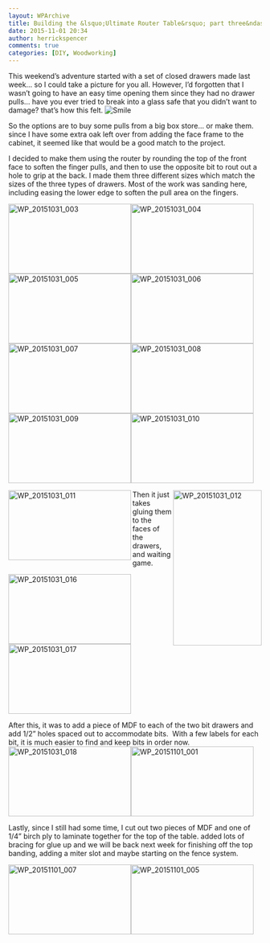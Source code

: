 ```yaml
---
layout: WPArchive
title: Building the &lsquo;Ultimate Router Table&rsquo; part three&ndash;custom drawer pulls and bit drawers
date: 2015-11-01 20:34
author: herrickspencer
comments: true
categories: [DIY, Woodworking]
---
```

This weekend’s adventure started with a set of closed drawers made last week… so I could take a picture for you all. However, I’d forgotten that I wasn’t going to have an easy time opening them since they had no drawer pulls… have you ever tried to break into a glass safe that you didn’t want to damage? that’s how this felt. <img class="wlEmoticon wlEmoticon-smile" style="border-style:none;" src="/{{ site.postMedia }}/2015/11/wlemoticon-smile.png" alt="Smile" />

So the options are to buy some pulls from a big box store… or make them.  since I have some extra oak left over from adding the face frame to the cabinet, it seemed like that would be a good match to the project.

I decided to make them using the router by rounding the top of the front face to soften the finger pulls, and then to use the opposite bit to rout out a hole to grip at the back. I made them three different sizes which match the sizes of the three types of drawers. Most of the work was sanding here, including easing the lower edge to soften the pull area on the fingers.

<a href="/{{ site.postMedia }}/2015/11/wp_20151031_003.jpg"><img style="background-image:none;padding-top:0;padding-left:0;margin:0;display:inline;padding-right:0;border:0;" title="WP_20151031_003" src="/{{ site.postMedia }}/2015/11/wp_20151031_003_thumb.jpg" alt="WP_20151031_003" width="244" height="139" border="0" /></a><a href="/{{ site.postMedia }}/2015/11/wp_20151031_004.jpg"><img style="background-image:none;padding-top:0;padding-left:0;margin:0;display:inline;padding-right:0;border:0;" title="WP_20151031_004" src="/{{ site.postMedia }}/2015/11/wp_20151031_004_thumb.jpg" alt="WP_20151031_004" width="244" height="139" border="0" /></a><a href="/{{ site.postMedia }}/2015/11/wp_20151031_005.jpg"><img style="background-image:none;padding-top:0;padding-left:0;margin:0;display:inline;padding-right:0;border:0;" title="WP_20151031_005" src="/{{ site.postMedia }}/2015/11/wp_20151031_005_thumb.jpg" alt="WP_20151031_005" width="244" height="139" border="0" /></a><a href="/{{ site.postMedia }}/2015/11/wp_20151031_006.jpg"><img style="background-image:none;padding-top:0;padding-left:0;margin:0;display:inline;padding-right:0;border:0;" title="WP_20151031_006" src="/{{ site.postMedia }}/2015/11/wp_20151031_006_thumb.jpg" alt="WP_20151031_006" width="244" height="139" border="0" /></a><a href="/{{ site.postMedia }}/2015/11/wp_20151031_007.jpg"><img style="background-image:none;padding-top:0;padding-left:0;margin:0;display:inline;padding-right:0;border:0;" title="WP_20151031_007" src="/{{ site.postMedia }}/2015/11/wp_20151031_007_thumb.jpg" alt="WP_20151031_007" width="244" height="139" border="0" /></a><a href="/{{ site.postMedia }}/2015/11/wp_20151031_008.jpg"><img style="background-image:none;padding-top:0;padding-left:0;margin:0;display:inline;padding-right:0;border:0;" title="WP_20151031_008" src="/{{ site.postMedia }}/2015/11/wp_20151031_008_thumb.jpg" alt="WP_20151031_008" width="244" height="139" border="0" /></a><a href="/{{ site.postMedia }}/2015/11/wp_20151031_009.jpg"><img style="background-image:none;padding-top:0;padding-left:0;margin:0;display:inline;padding-right:0;border:0;" title="WP_20151031_009" src="/{{ site.postMedia }}/2015/11/wp_20151031_009_thumb.jpg" alt="WP_20151031_009" width="244" height="139" border="0" /></a><a href="/{{ site.postMedia }}/2015/11/wp_20151031_010.jpg"><img style="background-image:none;padding-top:0;padding-left:0;margin:0;display:inline;padding-right:0;border:0;" title="WP_20151031_010" src="/{{ site.postMedia }}/2015/11/wp_20151031_010_thumb.jpg" alt="WP_20151031_010" width="244" height="139" border="0" /></a>

<a href="/{{ site.postMedia }}/2015/11/wp_20151031_012.jpg"><img style="background-image:none;float:right;padding-top:0;padding-left:0;display:inline;padding-right:0;border:0;" title="WP_20151031_012" src="/{{ site.postMedia }}/2015/11/wp_20151031_012_thumb.jpg" alt="WP_20151031_012" width="176" height="309" align="right" border="0" /></a><a href="/{{ site.postMedia }}/2015/11/wp_20151031_011.jpg"><img style="background-image:none;float:left;padding-top:0;padding-left:0;display:inline;padding-right:0;border:0;" title="WP_20151031_011" src="/{{ site.postMedia }}/2015/11/wp_20151031_011_thumb.jpg" alt="WP_20151031_011" width="244" height="139" align="left" border="0" /></a> Then it just takes gluing them to the faces of the drawers, and waiting game.

<a href="/{{ site.postMedia }}/2015/11/wp_20151031_016.jpg"><img style="background-image:none;padding-top:0;padding-left:0;margin:0;display:inline;padding-right:0;border:0;" title="WP_20151031_016" src="/{{ site.postMedia }}/2015/11/wp_20151031_016_thumb.jpg" alt="WP_20151031_016" width="244" height="139" border="0" /></a><a href="/{{ site.postMedia }}/2015/11/wp_20151031_017.jpg"><img style="background-image:none;padding-top:0;padding-left:0;margin:0;display:inline;padding-right:0;border:0;" title="WP_20151031_017" src="/{{ site.postMedia }}/2015/11/wp_20151031_017_thumb.jpg" alt="WP_20151031_017" width="244" height="139" border="0" /></a>

After this, it was to add a piece of MDF to each of the two bit drawers and add 1/2” holes spaced out to accommodate bits.  With a few labels for each bit, it is much easier to find and keep bits in order now.<a href="/{{ site.postMedia }}/2015/11/wp_20151031_018.jpg"><img style="background-image:none;padding-top:0;padding-left:0;margin:0;display:inline;padding-right:0;border:0;" title="WP_20151031_018" src="/{{ site.postMedia }}/2015/11/wp_20151031_018_thumb.jpg" alt="WP_20151031_018" width="244" height="139" border="0" /></a><a href="/{{ site.postMedia }}/2015/11/wp_20151101_001.jpg"><img style="background-image:none;padding-top:0;padding-left:0;margin:0;display:inline;padding-right:0;border:0;" title="WP_20151101_001" src="/{{ site.postMedia }}/2015/11/wp_20151101_001_thumb.jpg" alt="WP_20151101_001" width="244" height="139" border="0" /></a>

Lastly, since I still had some time, I cut out two pieces of MDF and one of 1/4” birch ply to laminate together for the top of the table. added lots of bracing for glue up and we will be back next week for finishing off the top banding, adding a miter slot and maybe starting on the fence system.

<a href="/{{ site.postMedia }}/2015/11/wp_20151101_007.jpg"><img style="background-image:none;padding-top:0;padding-left:0;display:inline;padding-right:0;border:0;" title="WP_20151101_007" src="/{{ site.postMedia }}/2015/11/wp_20151101_007_thumb.jpg" alt="WP_20151101_007" width="244" height="139" border="0" /></a><a href="/{{ site.postMedia }}/2015/11/wp_20151101_005.jpg"><img style="background-image:none;padding-top:0;padding-left:0;margin:0;display:inline;padding-right:0;border:0;" title="WP_20151101_005" src="/{{ site.postMedia }}/2015/11/wp_20151101_005_thumb.jpg" alt="WP_20151101_005" width="244" height="139" border="0" /></a>
